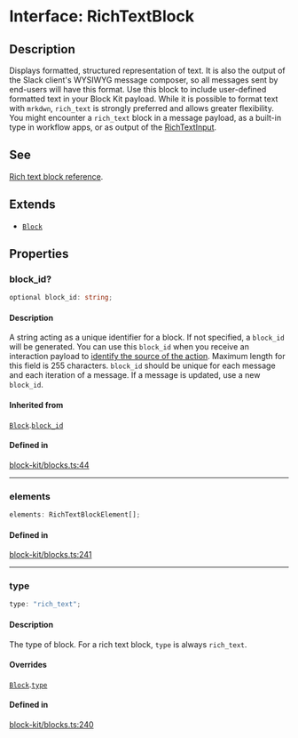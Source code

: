 # Interface: RichTextBlock

## Description

Displays formatted, structured representation of text. It is also the output of the Slack client's
WYSIWYG message composer, so all messages sent by end-users will have this format. Use this block to include
user-defined formatted text in your Block Kit payload. While it is possible to format text with `mrkdwn`,
`rich_text` is strongly preferred and allows greater flexibility.
You might encounter a `rich_text` block in a message payload, as a built-in type in workflow apps, or as output of
the [RichTextInput](Interface.RichTextInput.md).

## See

[Rich text block reference](https://api.slack.com/reference/block-kit/blocks#rich_text).

## Extends

- [`Block`](Interface.Block.md)

## Properties

### block\_id?

```ts
optional block_id: string;
```

#### Description

A string acting as a unique identifier for a block. If not specified, a `block_id` will be generated.
You can use this `block_id` when you receive an interaction payload to
[identify the source of the action](https://api.slack.com/interactivity/handling#payloads).
Maximum length for this field is 255 characters. `block_id` should be unique for each message and each iteration of
a message. If a message is updated, use a new `block_id`.

#### Inherited from

[`Block`](Interface.Block.md).[`block_id`](Interface.Block.md#block_id)

#### Defined in

[block-kit/blocks.ts:44](https://github.com/slackapi/node-slack-sdk/blob/main/packages/types/src/block-kit/blocks.ts#L44)

***

### elements

```ts
elements: RichTextBlockElement[];
```

#### Defined in

[block-kit/blocks.ts:241](https://github.com/slackapi/node-slack-sdk/blob/main/packages/types/src/block-kit/blocks.ts#L241)

***

### type

```ts
type: "rich_text";
```

#### Description

The type of block. For a rich text block, `type` is always `rich_text`.

#### Overrides

[`Block`](Interface.Block.md).[`type`](Interface.Block.md#type)

#### Defined in

[block-kit/blocks.ts:240](https://github.com/slackapi/node-slack-sdk/blob/main/packages/types/src/block-kit/blocks.ts#L240)
